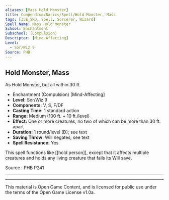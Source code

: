 ```yaml
---
aliases: [Mass Hold Monster]
title: Compendium/Basics/Spell/Hold Monster, Mass
tags: [35E_SRD, Spell, Sorcerer, Wizard]
Spell Name: Mass Hold Monster
School: Enchantment
Subschool: (Compulsion)
Descriptor: [Mind-Affecting]
Level:
  - Sor/Wiz 9
Source: PHB
---
```



## Hold Monster, Mass

As Hold Monster, but all within 30 ft.

*   Enchantment (Compulsion) [Mind-Affecting]
*   **Level:** Sor/Wiz 9
*   **Components:** V, S, F/DF
*   **Casting Time:** 1 standard action
*   **Range:** Medium (100 ft. + 10 ft./level)
*   **Effect:** One or more creatures, no two of which can be more than 30 ft. apart
*   **Duration:** 1 round/level (D); see text
*   **Saving Throw:** Will negates; see text
*   **Spell Resistance:** Yes

This spell functions like [[hold person]], except that it affects multiple creatures and holds any living creature that fails its Will save.

Source : PHB P241

---

---

This material is Open Game Content, and is licensed for public use under
the terms of the Open Game License v1.0a.
